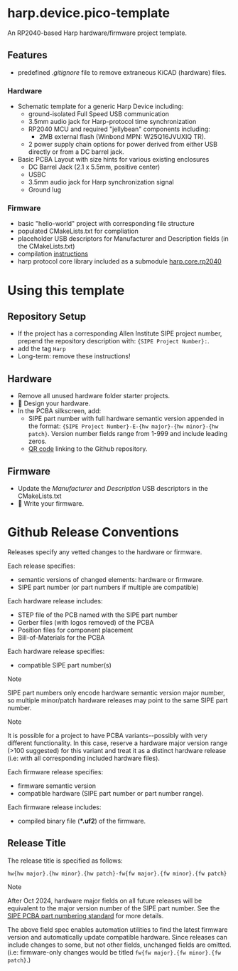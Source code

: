 # harp.device.pico-template

An RP2040-based Harp hardware/firmware project template.

## Features
* predefined *.gitignore* file to remove extraneous KiCAD (hardware) files.
### Hardware
* Schematic template for a generic Harp Device including:
  * ground-isolated Full Speed USB communication
  * 3.5mm audio jack for Harp-protocol time synchronization
  * RP2040 MCU and required "jellybean" components including:
    * 2MB external flash (Winbond MPN: W25Q16JVUXIQ TR).
  * 2 power supply chain options for power derived from either USB directly or from a DC barrel jack.
* Basic PCBA Layout with size hints for various existing enclosures
  * DC Barrel Jack (2.1 x 5.5mm, positive center)
  * USBC
  * 3.5mm audio jack for Harp synchronization signal
  * Ground lug
### Firmware
* basic "hello-world" project with corresponding file structure
* populated CMakeLists.txt for compliation
* placeholder USB descriptors for Manufacturer and Description fields (in the CMakeLists.txt)
* compilation [instructions](./firmware/README.md)
* harp protocol core library included as a submodule [harp.core.rp2040](https://github.com/AllenNeuralDynamics/harp.core.rp2040)

# Using this template
## Repository Setup
* If the project has a corresponding Allen Institute SIPE project number, prepend the repository description with: `{SIPE Project Number}:`.
* add the tag `Harp`
* Long-term: remove these instructions!

## Hardware
* Remove all unused hardware folder starter projects.
* 🔧 Design your hardware.
* In the PCBA silkscreen, add:
  * SIPE part number with full hardware semantic version appended in the format: `{SIPE Project Number}-E-{hw major}-{hw minor}-{hw patch}`. Version number fields range from 1-999 and include leading zeros.
  * [QR code](https://www.the-qrcode-generator.com/) linking to the Github repository.

## Firmware
* Update the *Manufacturer* and *Description* USB descriptors in the CMakeLists.txt
* 📝 Write your firmware.

# Github Release Conventions
Releases specify any vetted changes to the hardware or firmware.

Each release specifies:
* semantic versions of changed elements: hardware or firmware.
* SIPE part number (or part numbers if multiple are compatible)

Each hardware release includes:
* STEP file of the PCB named with the SIPE part number
* Gerber files (with logos removed) of the PCBA
* Position files for component placement
* Bill-of-Materials for the PCBA

Each hardware release specifies:
* compatible SIPE part number(s)

> [!NOTE]
> SIPE part numbers only encode hardware semantic version major number, so multiple minor/patch hardware releases may point to the same SIPE part number.

> [!NOTE]
> It is possible for a project to have PCBA variants--possibly with very different functionality. In this case, reserve a hardware major version range (>100 suggested) for this variant and treat it as a distinct hardware release (i.e: with all corresponding included hardware files).


Each firmware release specifies:
* firmware semantic version
* compatible hardware (SIPE part number or part number range).

Each firmware release includes:
* compiled binary file (**\*.uf2**) of the firmware.

## Release Title
The release title is specified as follows:

`hw{hw major}.{hw minor}.{hw patch}-fw{fw major}.{fw minor}.{fw patch}`

> [!NOTE]
> After Oct 2024, hardware major fields on all future releases will be equivalent to the major version number of the SIPE part number. See the [SIPE PCBA part numbering standard](https://alleninstitute.sharepoint.com/:w:/s/Instrumentation/EYsRN8q4jHJDmG5DNf-gaM0Bq418YMXollFxtB9d_NZ6pg?e=joLAvU) for more details.

The above field spec enables automation utilities to find the latest firmware version and automatically update compatible hardware. Since releases can include changes to some, but not other fields, unchanged fields are omitted. (i.e: firmware-only changes would be titled `fw{fw major}.{fw minor}.{fw patch}`.)
